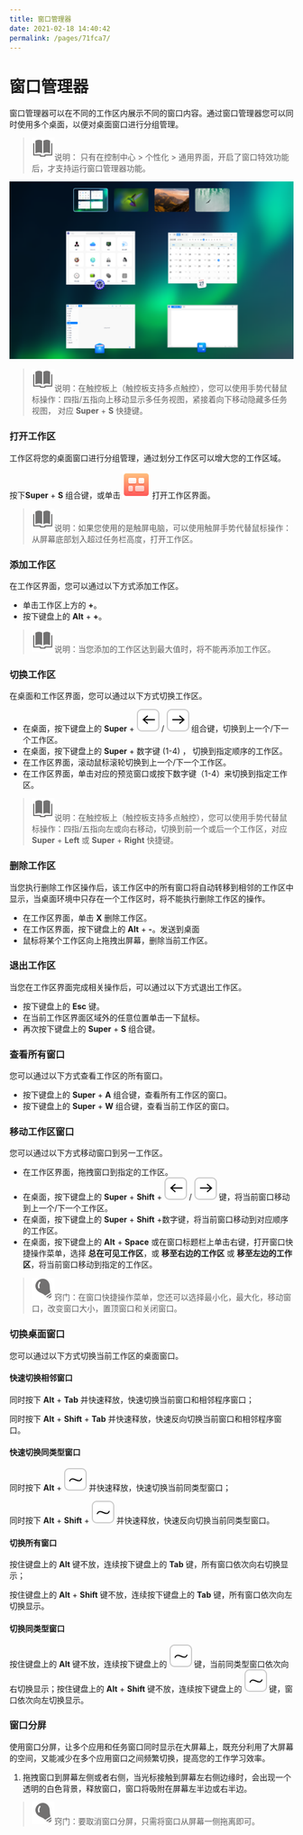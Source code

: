 ```yaml
---
title: 窗口管理器
date: 2021-02-18 14:40:42
permalink: /pages/71fca7/
---
```

# 窗口管理器

窗口管理器可以在不同的工作区内展示不同的窗口内容。通过窗口管理器您可以同时使用多个桌面，以便对桌面窗口进行分组管理。

> ![notes](fig/notes.svg)说明： 只有在控制中心 > 个性化 > 通用界面，开启了窗口特效功能后，才支持运行窗口管理器功能。

![1|workspace](fig/workspace.png)

> ![notes](fig/notes.svg)说明：在触控板上（触控板支持多点触控），您可以使用手势代替鼠标操作：四指/五指向上移动显示多任务视图，紧接着向下移动隐藏多任务视图， 对应 **Super** + **S** 快捷键。

### 打开工作区

工作区将您的桌面窗口进行分组管理，通过划分工作区可以增大您的工作区域。

按下**Super** + **S** 组合键，或单击 ![multitasking](fig/deepin-multitasking-view.svg) 打开工作区界面。

> ![notes](fig/notes.svg)说明：如果您使用的是触屏电脑，可以使用触屏手势代替鼠标操作：从屏幕底部划入超过任务栏高度，打开工作区。

### 添加工作区

在工作区界面，您可以通过以下方式添加工作区。

- 单击工作区上方的 **+**。
- 按下键盘上的 **AIt** + **+**。

> ![notes](fig/notes.svg)说明：当您添加的工作区达到最大值时，将不能再添加工作区。

### 切换工作区
在桌面和工作区界面，您可以通过以下方式切换工作区。

- 在桌面，按下键盘上的 **Super** + ![Left](fig/Left.svg) / ![Right](fig/Right.svg) 组合键，切换到上一个/下一个工作区。
- 在桌面，按下键盘上的 **Super** + 数字键 (1-4) ， 切换到指定顺序的工作区。
- 在工作区界面，滚动鼠标滚轮切换到上一个/下一个工作区。
- 在工作区界面，单击对应的预览窗口或按下数字键（1-4）来切换到指定工作区。

> ![notes](fig/notes.svg)说明：在触控板上（触控板支持多点触控），您可以使用手势代替鼠标操作：四指/五指向左或向右移动，切换到前一个或后一个工作区，对应 **Super** + **Left** 或 **Super** + **Right** 快捷键。

### 删除工作区
当您执行删除工作区操作后，该工作区中的所有窗口将自动转移到相邻的工作区中显示，当桌面环境中只存在一个工作区时，将不能执行删除工作区的操作。

- 在工作区界面，单击 **X** 删除工作区。
- 在工作区界面，按下键盘上的 **AIt** + **-**。发送到桌面
- 鼠标将某个工作区向上拖拽出屏幕，删除当前工作区。

### 退出工作区
当您在工作区界面完成相关操作后，可以通过以下方式退出工作区。

- 按下键盘上的 **Esc** 键。
- 在当前工作区界面区域外的任意位置单击一下鼠标。
- 再次按下键盘上的 **Super** + **S** 组合键。

### 查看所有窗口
您可以通过以下方式查看工作区的所有窗口。

- 按下键盘上的 **Super** + **A** 组合键，查看所有工作区的窗口。
- 按下键盘上的 **Super** + **W** 组合键，查看当前工作区的窗口。

### 移动工作区窗口
您可以通过以下方式移动窗口到另一工作区。

- 在工作区界面，拖拽窗口到指定的工作区。
- 在桌面，按下键盘上的 **Super** + **Shift** + ![Left](fig/Left.svg) / ![Right](fig/Right.svg) 键，将当前窗口移动到上一个/下一个工作区。
- 在桌面，按下键盘上的 **Super** + **Shift** +数字键，将当前窗口移动到对应顺序的工作区。
- 在桌面，按下键盘上的 **AIt** + **Space** 或在窗口标题栏上单击右键，打开窗口快捷操作菜单，选择 **总在可见工作区**，或 **移至右边的工作区** 或 **移至左边的工作区**，将当前窗口移动到指定的工作区。

> ![tips](fig/tips.svg)窍门：在窗口快捷操作菜单，您还可以选择最小化，最大化，移动窗口，改变窗口大小，置顶窗口和关闭窗口。

### 切换桌面窗口
您可以通过以下方式切换当前工作区的桌面窗口。

#### 快速切换相邻窗口

同时按下 **AIt** + **Tab** 并快速释放，快速切换当前窗口和相邻程序窗口；

同时按下 **AIt** + **Shift** + **Tab** 并快速释放，快速反向切换当前窗口和相邻程序窗口。

#### 快速切换同类型窗口

同时按下 **AIt** + ![~](fig/~.svg) 并快速释放，快速切换当前同类型窗口；

同时按下 **AIt** + **Shift** + ![~](fig/~.svg) 并快速释放，快速反向切换当前同类型窗口。

#### 切换所有窗口
按住键盘上的 **AIt** 键不放，连续按下键盘上的  **Tab** 键，所有窗口依次向右切换显示；

按住键盘上的 **AIt** + **Shift** 键不放，连续按下键盘上的  **Tab** 键，所有窗口依次向左切换显示。

#### 切换同类型窗口
按住键盘上的 **AIt** 键不放，连续按下键盘上的 ![~](fig/~.svg) 键，当前同类型窗口依次向右切换显示；按住键盘上的 **AIt** + **Shift** 键不放，连续按下键盘上的 ![~](fig/~.svg) 键，窗口依次向左切换显示。

### 窗口分屏

使用窗口分屏，让多个应用和任务窗口同时显示在大屏幕上，既充分利用了大屏幕的空间，又能减少在多个应用窗口之间频繁切换，提高您的工作学习效率。

1. 拖拽窗口到屏幕左侧或者右侧，当光标接触到屏幕左右侧边缘时，会出现一个透明的白色背景，释放窗口，窗口将吸附在屏幕左半边或右半边。

> ![tips](fig/tips.svg)窍门：要取消窗口分屏，只需将窗口从屏幕一侧拖离即可。







